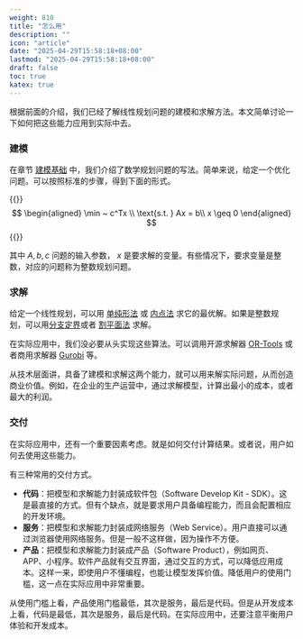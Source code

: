 ```yaml
---
weight: 810
title: "怎么用"
description: ""
icon: "article"
date: "2025-04-29T15:58:18+08:00"
lastmod: "2025-04-29T15:58:18+08:00"
draft: false
toc: true
katex: true
---
```


根据前面的介绍，我们已经了解线性规划问题的建模和求解方法。本文简单讨论一下如何把这些能力应用到实际中去。

### 建模

在章节 [建模基础](../modeling) 中，我们介绍了数学规划问题的写法。简单来说，给定一个优化问题。可以按照标准的步骤，得到下面的形式。

{{<katex>}}
$$
\begin{aligned}
\min ~ c^Tx \\
\text{s.t. } Ax = b\\
x \geq 0
\end{aligned}
$$
{{</katex>}}

其中 $A, b, c$ 问题的输入参数， $x$ 是要求解的变量。有些情况下，要求变量是整数，对应的问题称为整数规划问题。

### 求解

给定一个线性规划，可以用 [单纯形法](../simplex-method) 或 [内点法](../interior-point-method) 求它的最优解。如果是整数规划，可以用[分支定界](../integer-programming/branch-and-bound/)或者 [割平面法](../integer-programming/cutting-plane/) 求解。

在实际应用中，我们没必要从头实现这些算法。可以调用开源求解器 [OR-Tools](https://developers.google.com/optimization) 或者商用求解器 [Gurobi](https://www.gurobi.com/) 等。

从技术层面讲，具备了建模和求解这两个能力，就可以用来解实际问题，从而创造商业价值。例如，在企业的生产运营中，通过求解模型，计算出最小的成本，或者最大的利润。

### 交付

在实际应用中，还有一个重要因素考虑。就是如何交付计算结果。或者说，用户如何去使用这些能力。

有三种常用的交付方式。

* **代码**：把模型和求解能力封装成软件包（Software Develop Kit - SDK）。这是最直接的方式。但有个缺点，就是要求用户具备编程能力，而且会配置相应的开发环境。
* **服务**：把模型和求解能力封装成网络服务（Web Service）。用户直接可以通过浏览器使用网络服务。但是一般不这样做，因为操作不方便。
* **产品**：把模型和求解能力封装成产品（Software Product），例如网页、APP、小程序。软件产品就有交互界面，通过交互的方式，可以降低应用成本。这样一来，即使用户不懂编程，也能让模型发挥价值。降低用户的使用门槛，这一点在实际应用中非常重要。

从使用门槛上看，产品使用门槛最低，其次是服务，最后是代码。但是从开发成本上看，代码是最低，其次是服务，最后是代码。在实际应用中，还要注意平衡用户体验和开发成本。

